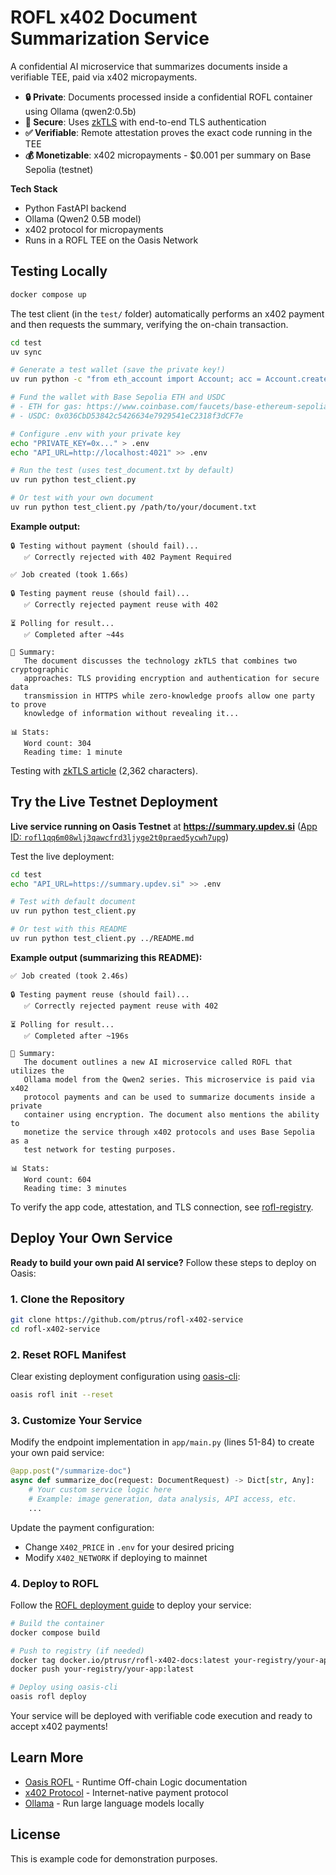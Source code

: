 # ROFL x402 Document Summarization Service

A confidential AI microservice that summarizes documents inside a verifiable TEE, paid via x402 micropayments.

- **🔒 Private**: Documents processed inside a confidential ROFL container using Ollama (qwen2:0.5b)
- **🔐 Secure**: Uses [zkTLS](https://oasis.net/blog/zktls-blockchain-security) with end-to-end TLS authentication
- **✅ Verifiable**: Remote attestation proves the exact code running in the TEE
- **💰 Monetizable**: x402 micropayments - $0.001 per summary on Base Sepolia (testnet)

**Tech Stack**
- Python FastAPI backend
- Ollama (Qwen2 0.5B model)
- x402 protocol for micropayments
- Runs in a ROFL TEE on the Oasis Network

## Testing Locally

```bash
docker compose up
```

The test client (in the `test/` folder) automatically performs an x402 payment and then requests the summary, verifying the on-chain transaction.

```bash
cd test
uv sync

# Generate a test wallet (save the private key!)
uv run python -c "from eth_account import Account; acc = Account.create(); print(f'Address: {acc.address}\nPrivate Key: {acc.key.hex()}')"

# Fund the wallet with Base Sepolia ETH and USDC
# - ETH for gas: https://www.coinbase.com/faucets/base-ethereum-sepolia-faucet
# - USDC: 0x036CbD53842c5426634e7929541eC2318f3dCF7e

# Configure .env with your private key
echo "PRIVATE_KEY=0x..." > .env
echo "API_URL=http://localhost:4021" >> .env

# Run the test (uses test_document.txt by default)
uv run python test_client.py

# Or test with your own document
uv run python test_client.py /path/to/your/document.txt
```

**Example output:**

```
🔒 Testing without payment (should fail)...
   ✅ Correctly rejected with 402 Payment Required

✅ Job created (took 1.66s)

🔒 Testing payment reuse (should fail)...
   ✅ Correctly rejected payment reuse with 402

⏳ Polling for result...
   ✅ Completed after ~44s

📄 Summary:
   The document discusses the technology zkTLS that combines two cryptographic
   approaches: TLS providing encryption and authentication for secure data
   transmission in HTTPS while zero-knowledge proofs allow one party to prove
   knowledge of information without revealing it...

📊 Stats:
   Word count: 304
   Reading time: 1 minute
```

Testing with [zkTLS article](https://oasis.net/blog/zktls-blockchain-security) (2,362 characters).

## Try the Live Testnet Deployment

**Live service running on Oasis Testnet** at **https://summary.updev.si** ([App ID: `rofl1qq6m08wlj3qawcfrd3ljyge2t0praed5ycwh7upg`](https://explorer.oasis.io/testnet/sapphire/rofl/app/rofl1qq6m08wlj3qawcfrd3ljyge2t0praed5ycwh7upg))

Test the live deployment:

```bash
cd test
echo "API_URL=https://summary.updev.si" >> .env

# Test with default document
uv run python test_client.py

# Or test with this README
uv run python test_client.py ../README.md
```

**Example output (summarizing this README):**

```
✅ Job created (took 2.46s)

🔒 Testing payment reuse (should fail)...
   ✅ Correctly rejected payment reuse with 402

⏳ Polling for result...
   ✅ Completed after ~196s

📄 Summary:
   The document outlines a new AI microservice called ROFL that utilizes the
   Ollama model from the Qwen2 series. This microservice is paid via x402
   protocol payments and can be used to summarize documents inside a private
   container using encryption. The document also mentions the ability to
   monetize the service through x402 protocols and uses Base Sepolia as a
   test network for testing purposes.

📊 Stats:
   Word count: 604
   Reading time: 3 minutes
```

To verify the app code, attestation, and TLS connection, see [rofl-registry](https://github.com/ptrus/rofl-registry).

## Deploy Your Own Service

**Ready to build your own paid AI service?** Follow these steps to deploy on Oasis:

### 1. Clone the Repository

```bash
git clone https://github.com/ptrus/rofl-x402-service
cd rofl-x402-service
```

### 2. Reset ROFL Manifest

Clear existing deployment configuration using [oasis-cli](https://github.com/oasisprotocol/cli):

```bash
oasis rofl init --reset
```

### 3. Customize Your Service

Modify the endpoint implementation in `app/main.py` (lines 51-84) to create your own paid service:

```python
@app.post("/summarize-doc")
async def summarize_doc(request: DocumentRequest) -> Dict[str, Any]:
    # Your custom service logic here
    # Example: image generation, data analysis, API access, etc.
    ...
```

Update the payment configuration:
- Change `X402_PRICE` in `.env` for your desired pricing
- Modify `X402_NETWORK` if deploying to mainnet

### 4. Deploy to ROFL

Follow the [ROFL deployment guide](https://docs.oasis.io/build/tools/cli/rofl) to deploy your service:

```bash
# Build the container
docker compose build

# Push to registry (if needed)
docker tag docker.io/ptrusr/rofl-x402-docs:latest your-registry/your-app:latest
docker push your-registry/your-app:latest

# Deploy using oasis-cli
oasis rofl deploy
```

Your service will be deployed with verifiable code execution and ready to accept x402 payments!

## Learn More

- [Oasis ROFL](https://docs.oasis.io/rofl) - Runtime Off-chain Logic documentation
- [x402 Protocol](https://github.com/coinbase/x402) - Internet-native payment protocol
- [Ollama](https://ollama.com) - Run large language models locally

## License

This is example code for demonstration purposes.
